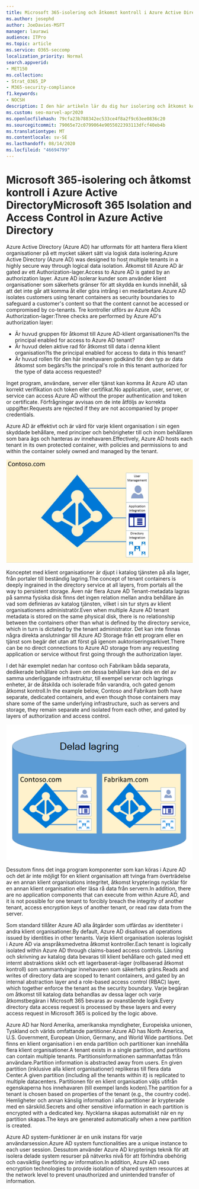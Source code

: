 ```yaml
---
title: Microsoft 365-isolering och åtkomst kontroll i Azure Active Directory
ms.author: josephd
author: JoeDavies-MSFT
manager: laurawi
audience: ITPro
ms.topic: article
ms.service: O365-seccomp
localization_priority: Normal
search.appverid:
- MET150
ms.collection:
- Strat_O365_IP
- M365-security-compliance
f1.keywords:
- NOCSH
description: I den här artikeln lär du dig hur isolering och åtkomst kontroll fungerar för att hålla data för flera klient organisationer isolerade från varandra i Azure Active Directory.
ms.custom: seo-marvel-apr2020
ms.openlocfilehash: 79cfa23b788342ec533ce4f8a2f9c63ee0836c20
ms.sourcegitcommit: 79065e72c0799064e9055022393113dfcf40eb4b
ms.translationtype: MT
ms.contentlocale: sv-SE
ms.lasthandoff: 08/14/2020
ms.locfileid: "46694799"
---
```

# <a name="microsoft-365-isolation-and-access-control-in-azure-active-directory"></a><span data-ttu-id="19ff9-103">Microsoft 365-isolering och åtkomst kontroll i Azure Active Directory</span><span class="sxs-lookup"><span data-stu-id="19ff9-103">Microsoft 365 Isolation and Access Control in Azure Active Directory</span></span>

<span data-ttu-id="19ff9-104">Azure Active Directory (Azure AD) har utformats för att hantera flera klient organisationer på ett mycket säkert sätt via logisk data isolering.</span><span class="sxs-lookup"><span data-stu-id="19ff9-104">Azure Active Directory (Azure AD) was designed to host multiple tenants in a highly secure way through logical data isolation.</span></span> <span data-ttu-id="19ff9-105">Åtkomst till Azure AD är gated av ett Authorization-lager.</span><span class="sxs-lookup"><span data-stu-id="19ff9-105">Access to Azure AD is gated by an authorization layer.</span></span> <span data-ttu-id="19ff9-106">Azure AD isolerar kunder som använder klient organisationer som säkerhets gränser för att skydda en kunds innehåll, så att det inte går att komma åt eller göra intrång i en medarbetare.</span><span class="sxs-lookup"><span data-stu-id="19ff9-106">Azure AD isolates customers using tenant containers as security boundaries to safeguard a customer's content so that the content cannot be accessed or compromised by co-tenants.</span></span> <span data-ttu-id="19ff9-107">Tre kontroller utförs av Azure ADs Authorization-lager:</span><span class="sxs-lookup"><span data-stu-id="19ff9-107">Three checks are performed by Azure AD's authorization layer:</span></span>

- <span data-ttu-id="19ff9-108">Är huvud gruppen för åtkomst till Azure AD-klient organisationen?</span><span class="sxs-lookup"><span data-stu-id="19ff9-108">Is the principal enabled for access to Azure AD tenant?</span></span>
- <span data-ttu-id="19ff9-109">Är huvud delen aktive rad för åtkomst till data i denna klient organisation?</span><span class="sxs-lookup"><span data-stu-id="19ff9-109">Is the principal enabled for access to data in this tenant?</span></span>
- <span data-ttu-id="19ff9-110">Är huvud rollen för den här innehavaren godkänd för den typ av data åtkomst som begärs?</span><span class="sxs-lookup"><span data-stu-id="19ff9-110">Is the principal's role in this tenant authorized for the type of data access requested?</span></span>

<span data-ttu-id="19ff9-111">Inget program, användare, server eller tjänst kan komma åt Azure AD utan korrekt verifikation och token eller certifikat.</span><span class="sxs-lookup"><span data-stu-id="19ff9-111">No application, user, server, or service can access Azure AD without the proper authentication and token or certificate.</span></span> <span data-ttu-id="19ff9-112">Förfrågningar avvisas om de inte åtföljs av korrekta uppgifter.</span><span class="sxs-lookup"><span data-stu-id="19ff9-112">Requests are rejected if they are not accompanied by proper credentials.</span></span>

<span data-ttu-id="19ff9-113">Azure AD är effektivt och är värd för varje klient organisation i sin egen skyddade behållare, med principer och behörigheter till och inom behållaren som bara ägs och hanteras av innehavaren.</span><span class="sxs-lookup"><span data-stu-id="19ff9-113">Effectively, Azure AD hosts each tenant in its own protected container, with policies and permissions to and within the container solely owned and managed by the tenant.</span></span>
 
![Azure-behållare](../media/office-365-isolation-azure-container.png)

<span data-ttu-id="19ff9-115">Konceptet med klient organisationer är djupt i katalog tjänsten på alla lager, från portaler till beständig lagring.</span><span class="sxs-lookup"><span data-stu-id="19ff9-115">The concept of tenant containers is deeply ingrained in the directory service at all layers, from portals all the way to persistent storage.</span></span> <span data-ttu-id="19ff9-116">Även när flera Azure AD Tenant-metadata lagras på samma fysiska disk finns det ingen relation mellan andra behållare än vad som definieras av katalog tjänsten, vilket i sin tur styrs av klient organisationens administratör.</span><span class="sxs-lookup"><span data-stu-id="19ff9-116">Even when multiple Azure AD tenant metadata is stored on the same physical disk, there is no relationship between the containers other than what is defined by the directory service, which in turn is dictated by the tenant administrator.</span></span> <span data-ttu-id="19ff9-117">Det kan inte finnas några direkta anslutningar till Azure AD Storage från ett program eller en tjänst som begär det utan att först gå igenom auktoriseringsarkivet.</span><span class="sxs-lookup"><span data-stu-id="19ff9-117">There can be no direct connections to Azure AD storage from any requesting application or service without first going through the authorization layer.</span></span>

<span data-ttu-id="19ff9-118">I det här exemplet nedan har contoso och Fabrikam båda separata, dedikerade behållare och även om dessa behållare kan dela en del av samma underliggande infrastruktur, till exempel servrar och lagrings enheter, är de åtskilda och isolerade från varandra, och gated genom åtkomst kontroll.</span><span class="sxs-lookup"><span data-stu-id="19ff9-118">In the example below, Contoso and Fabrikam both have separate, dedicated containers, and even though those containers may share some of the same underlying infrastructure, such as servers and storage, they remain separate and isolated from each other, and gated by layers of authorization and access control.</span></span>
 
![Azure-dedikerade behållare](../media/office-365-isolation-azure-dedicated-containers.png)

<span data-ttu-id="19ff9-120">Dessutom finns det inga program komponenter som kan köras i Azure AD och det är inte möjligt för en klient organisation att tvinga fram överträdelse av en annan klient organisations integritet, åtkomst krypterings nycklar för en annan klient organisation eller läsa rå data från servern.</span><span class="sxs-lookup"><span data-stu-id="19ff9-120">In addition, there are no application components that can execute from within Azure AD, and it is not possible for one tenant to forcibly breach the integrity of another tenant, access encryption keys of another tenant, or read raw data from the server.</span></span>

<span data-ttu-id="19ff9-121">Som standard tillåter Azure AD alla åtgärder som utfärdas av identiteter i andra klient organisationer.</span><span class="sxs-lookup"><span data-stu-id="19ff9-121">By default, Azure AD disallows all operations issued by identities in other tenants.</span></span> <span data-ttu-id="19ff9-122">Varje klient organisation isoleras logiskt i Azure AD via anspråksmedvetna åtkomst kontroller.</span><span class="sxs-lookup"><span data-stu-id="19ff9-122">Each tenant is logically isolated within Azure AD through claims-based access controls.</span></span> <span data-ttu-id="19ff9-123">Läsning och skrivning av katalog data bevaras till klient behållare och gated med ett internt abstraktions skikt och ett lagerbaserat-lager (rollbaserad åtkomst kontroll) som sammantvingar innehavaren som säkerhets gräns.</span><span class="sxs-lookup"><span data-stu-id="19ff9-123">Reads and writes of directory data are scoped to tenant containers, and gated by an internal abstraction layer and a role-based access control (RBAC) layer, which together enforce the tenant as the security boundary.</span></span> <span data-ttu-id="19ff9-124">Varje begäran om åtkomst till katalog data behandlas av dessa lager och varje åtkomstbegäran i Microsoft 365 bevaras av ovanstående logik.</span><span class="sxs-lookup"><span data-stu-id="19ff9-124">Every directory data access request is processed by these layers and every access request in Microsoft 365 is policed by the logic above.</span></span>

<span data-ttu-id="19ff9-125">Azure AD har Nord Amerika, amerikanska myndigheter, Europeiska unionen, Tyskland och världs omfattande partitioner.</span><span class="sxs-lookup"><span data-stu-id="19ff9-125">Azure AD has North America, U.S. Government, European Union, Germany, and World Wide partitions.</span></span> <span data-ttu-id="19ff9-126">Det finns en klient organisation i en enda partition och partitioner kan innehålla flera klient organisationer.</span><span class="sxs-lookup"><span data-stu-id="19ff9-126">A tenant exists in a single partition, and partitions can contain multiple tenants.</span></span> <span data-ttu-id="19ff9-127">Partitionsinformationen sammanfattas från användare.</span><span class="sxs-lookup"><span data-stu-id="19ff9-127">Partition information is abstracted away from users.</span></span> <span data-ttu-id="19ff9-128">En given partition (inklusive alla klient organisationer) replikeras till flera data Center.</span><span class="sxs-lookup"><span data-stu-id="19ff9-128">A given partition (including all the tenants within it) is replicated to multiple datacenters.</span></span> <span data-ttu-id="19ff9-129">Partitionen för en klient organisation väljs utifrån egenskaperna hos innehavaren (till exempel lands koden).</span><span class="sxs-lookup"><span data-stu-id="19ff9-129">The partition for a tenant is chosen based on properties of the tenant (e.g., the country code).</span></span> <span data-ttu-id="19ff9-130">Hemligheter och annan känslig information i alla partitioner är krypterade med en särskild.</span><span class="sxs-lookup"><span data-stu-id="19ff9-130">Secrets and other sensitive information in each partition is encrypted with a dedicated key.</span></span> <span data-ttu-id="19ff9-131">Nycklarna skapas automatiskt när en ny partition skapas.</span><span class="sxs-lookup"><span data-stu-id="19ff9-131">The keys are generated automatically when a new partition is created.</span></span>

<span data-ttu-id="19ff9-132">Azure AD system-funktioner är en unik instans för varje användarsession.</span><span class="sxs-lookup"><span data-stu-id="19ff9-132">Azure AD system functionalities are a unique instance to each user session.</span></span> <span data-ttu-id="19ff9-133">Dessutom använder Azure AD krypterings teknik för att isolera delade system resurser på nätverks nivå för att förhindra obehörig och oavsiktlig överföring av information.</span><span class="sxs-lookup"><span data-stu-id="19ff9-133">In addition, Azure AD uses encryption technologies to provide isolation of shared system resources at the network level to prevent unauthorized and unintended transfer of information.</span></span>
